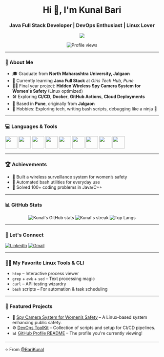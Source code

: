 <h1 align="center">Hi 👋, I'm Kunal Bari</h1>
<h3 align="center">Java Full Stack Developer | DevOps Enthusiast | Linux Lover</h3>

<p align="center">
  <img src="https://readme-typing-svg.herokuapp.com?font=Fira+Code&weight=600&pause=1000&color=F75C7E&width=435&lines=Java+Full+Stack+Developer;Linux+Power+User;DevOps+Enthusiast;Loves+to+automate+everything" />
</p>

<p align="center">
  <img src="https://komarev.com/ghpvc/?username=BariKunal&label=PROFILE+VIEWS&style=flat-square&color=brightgreen" alt="Profile views"/>
</p>

---

### 🚀 About Me

- 🎓 Graduate from **North Maharashtra University, Jalgaon**
- 🌱 Currently learning **Java Full Stack** at *Giris Tech Hub, Pune*
- 👨‍💻 Final year project: **Hidden Wireless Spy Camera System for Women's Safety** (Linux optimized)
- 🛠️ Exploring **CI/CD**, **Docker**, **GitHub Actions**, **Cloud Deployments**
- 📍 Based in **Pune**, originally from **Jalgaon**
- 🧩 Hobbies: Exploring tech, writing bash scripts, debugging like a ninja 🥷

---

### 💻 Languages & Tools

<p align="left">
  <img src="https://cdn.jsdelivr.net/gh/devicons/devicon/icons/java/java-original.svg" width="40" />
  <img src="https://cdn.jsdelivr.net/gh/devicons/devicon/icons/c/c-original.svg" width="40" />
  <img src="https://cdn.jsdelivr.net/gh/devicons/devicon/icons/cplusplus/cplusplus-original.svg" width="40" />
  <img src="https://cdn.jsdelivr.net/gh/devicons/devicon/icons/html5/html5-original.svg" width="40" />
  <img src="https://cdn.jsdelivr.net/gh/devicons/devicon/icons/css3/css3-original.svg" width="40" />
  <img src="https://cdn.jsdelivr.net/gh/devicons/devicon/icons/javascript/javascript-original.svg" width="40" />
  <img src="https://cdn.jsdelivr.net/gh/devicons/devicon/icons/linux/linux-original.svg" width="40" />
  <img src="https://cdn.jsdelivr.net/gh/devicons/devicon/icons/jira/jira-original.svg" width="40" />
  <img src="https://cdn.jsdelivr.net/gh/devicons/devicon/icons/github/github-original.svg" width="40" />
</p>

---

### 🏆 Achievements

- 🥇 Built a wireless surveillance system for women’s safety
- 🧠 Automated bash utilities for everyday use
- 🎯 Solved 100+ coding problems in Java/C++

---

### 📊 GitHub Stats

<p align="center">
  <img src="https://github-readme-stats.vercel.app/api?username=BariKunal&show_icons=true&theme=radical" alt="Kunal's GitHub stats" />
  <img src="https://github-readme-streak-stats.herokuapp.com/?user=BariKunal&theme=radical" alt="Kunal's streak" />
  <img src="https://github-readme-stats.vercel.app/api/top-langs/?username=BariKunal&layout=compact&theme=radical" alt="Top Langs" />
</p>

---

### 🔗 Let's Connect

<p align="left">
  <a href="https://www.linkedin.com/in/kunalbari" target="_blank"><img src="https://img.shields.io/badge/LinkedIn-blue?style=flat-square&logo=linkedin" alt="LinkedIn"/></a>
  <a href="mailto:kunalbari34@gmail.com"><img src="https://img.shields.io/badge/Gmail-red?style=flat-square&logo=gmail&logoColor=white" alt="Gmail"/></a>
</p>

---

### 🧑‍💻 My Favorite Linux Tools & CLI

- `htop` – Interactive process viewer  
- `grep` + `awk` + `sed` – Text processing magic  
- `curl` – API testing wizardry  
- `bash` scripts – For automation & task scheduling

---

### 🚀 Featured Projects

- 🔐 [Spy Camera System for Women’s Safety](https://github.com/BariKunal/spy-camera-linux) – A Linux-based system enhancing public safety.
- ⚙️ [DevOps ToolKit](https://github.com/BariKunal/devops-toolkit) – Collection of scripts and setup for CI/CD pipelines.
- 📊 [GitHub Profile README](https://github.com/BariKunal/BariKunal) – The profile you're currently viewing!

---


⭐️ From [@BariKunal](https://github.com/BariKunal)
